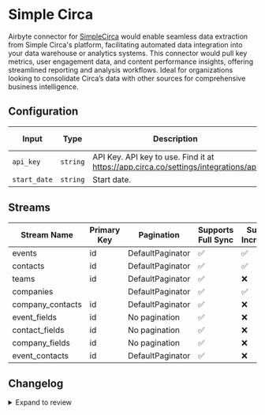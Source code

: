 # Simple Circa
Airbyte connector for [SimpleCirca](https://www.simplecirca.com/) would enable seamless data extraction from Simple Circa's platform, facilitating automated data integration into your data warehouse or analytics systems. This connector would pull key metrics, user engagement data, and content performance insights, offering streamlined reporting and analysis workflows. Ideal for organizations looking to consolidate Circa’s data with other sources for comprehensive business intelligence.

## Configuration

| Input | Type | Description | Default Value |
|-------|------|-------------|---------------|
| `api_key` | `string` | API Key. API key to use. Find it at https://app.circa.co/settings/integrations/api |  |
| `start_date` | `string` | Start date.  |  |

## Streams
| Stream Name | Primary Key | Pagination | Supports Full Sync | Supports Incremental |
|-------------|-------------|------------|---------------------|----------------------|
| events | id | DefaultPaginator | ✅ |  ✅  |
| contacts | id | DefaultPaginator | ✅ |  ✅  |
| teams | id | DefaultPaginator | ✅ |  ❌  |
| companies |  | DefaultPaginator | ✅ |  ✅  |
| company_contacts | id | DefaultPaginator | ✅ |  ❌  |
| event_fields | id | No pagination | ✅ |  ❌  |
| contact_fields | id | No pagination | ✅ |  ❌  |
| company_fields | id | No pagination | ✅ |  ❌  |
| event_contacts | id | DefaultPaginator | ✅ |  ❌  |

## Changelog

<details>
  <summary>Expand to review</summary>

| Version          | Date              | Pull Request | Subject        |
|------------------|-------------------|--------------|----------------|
| 0.0.29 | 2025-07-12 | [63002](https://github.com/airbytehq/airbyte/pull/63002) | Update dependencies |
| 0.0.28 | 2025-07-05 | [62799](https://github.com/airbytehq/airbyte/pull/62799) | Update dependencies |
| 0.0.27 | 2025-06-28 | [62422](https://github.com/airbytehq/airbyte/pull/62422) | Update dependencies |
| 0.0.26 | 2025-06-21 | [61965](https://github.com/airbytehq/airbyte/pull/61965) | Update dependencies |
| 0.0.25 | 2025-06-14 | [61262](https://github.com/airbytehq/airbyte/pull/61262) | Update dependencies |
| 0.0.24 | 2025-05-24 | [60402](https://github.com/airbytehq/airbyte/pull/60402) | Update dependencies |
| 0.0.23 | 2025-05-10 | [60040](https://github.com/airbytehq/airbyte/pull/60040) | Update dependencies |
| 0.0.22 | 2025-05-03 | [59383](https://github.com/airbytehq/airbyte/pull/59383) | Update dependencies |
| 0.0.21 | 2025-04-26 | [58349](https://github.com/airbytehq/airbyte/pull/58349) | Update dependencies |
| 0.0.20 | 2025-04-12 | [57794](https://github.com/airbytehq/airbyte/pull/57794) | Update dependencies |
| 0.0.19 | 2025-04-05 | [57244](https://github.com/airbytehq/airbyte/pull/57244) | Update dependencies |
| 0.0.18 | 2025-03-29 | [56583](https://github.com/airbytehq/airbyte/pull/56583) | Update dependencies |
| 0.0.17 | 2025-03-22 | [56105](https://github.com/airbytehq/airbyte/pull/56105) | Update dependencies |
| 0.0.16 | 2025-03-08 | [55417](https://github.com/airbytehq/airbyte/pull/55417) | Update dependencies |
| 0.0.15 | 2025-03-01 | [54859](https://github.com/airbytehq/airbyte/pull/54859) | Update dependencies |
| 0.0.14 | 2025-02-22 | [54251](https://github.com/airbytehq/airbyte/pull/54251) | Update dependencies |
| 0.0.13 | 2025-02-15 | [53871](https://github.com/airbytehq/airbyte/pull/53871) | Update dependencies |
| 0.0.12 | 2025-02-08 | [53431](https://github.com/airbytehq/airbyte/pull/53431) | Update dependencies |
| 0.0.11 | 2025-02-01 | [52920](https://github.com/airbytehq/airbyte/pull/52920) | Update dependencies |
| 0.0.10 | 2025-01-25 | [52190](https://github.com/airbytehq/airbyte/pull/52190) | Update dependencies |
| 0.0.9 | 2025-01-18 | [51754](https://github.com/airbytehq/airbyte/pull/51754) | Update dependencies |
| 0.0.8 | 2025-01-11 | [51281](https://github.com/airbytehq/airbyte/pull/51281) | Update dependencies |
| 0.0.7 | 2024-12-28 | [50487](https://github.com/airbytehq/airbyte/pull/50487) | Update dependencies |
| 0.0.6 | 2024-12-21 | [50197](https://github.com/airbytehq/airbyte/pull/50197) | Update dependencies |
| 0.0.5 | 2024-12-14 | [49545](https://github.com/airbytehq/airbyte/pull/49545) | Update dependencies |
| 0.0.4 | 2024-12-12 | [49313](https://github.com/airbytehq/airbyte/pull/49313) | Update dependencies |
| 0.0.3 | 2024-12-11 | [49034](https://github.com/airbytehq/airbyte/pull/49034) | Starting with this version, the Docker image is now rootless. Please note that this and future versions will not be compatible with Airbyte versions earlier than 0.64 |
| 0.0.2 | 2024-11-04 | [48268](https://github.com/airbytehq/airbyte/pull/48268) | Update dependencies |
| 0.0.1 | 2024-10-21 | | Initial release by [@parthiv11](https://github.com/parthiv11) via Connector Builder |

</details>
